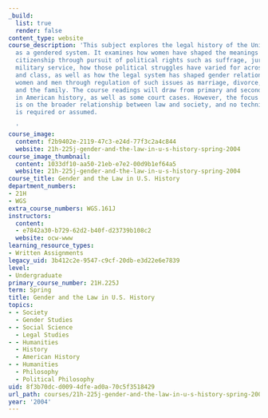 ```yaml
---
_build:
  list: true
  render: false
content_type: website
course_description: 'This subject explores the legal history of the United States
  as a gendered system. It examines how women have shaped the meanings of American
  citizenship through pursuit of political rights such as suffrage, jury duty, and
  military service, how those political struggles have varied for across race, religion,
  and class, as well as how the legal system has shaped gender relations for both
  women and men through regulation of such issues as marriage, divorce, work, reproduction,
  and the family. The course readings will draw from primary and secondary materials
  in American history, as well as some court cases. However, the focus of the class
  is on the broader relationship between law and society, and no technical legal knowledge
  is required or assumed.

  '
course_image:
  content: f2b9402e-2119-47c3-e24d-77f3c2a4c844
  website: 21h-225j-gender-and-the-law-in-u-s-history-spring-2004
course_image_thumbnail:
  content: 1033df10-aa50-21eb-e7e2-00d9b1ef64a5
  website: 21h-225j-gender-and-the-law-in-u-s-history-spring-2004
course_title: Gender and the Law in U.S. History
department_numbers:
- 21H
- WGS
extra_course_numbers: WGS.161J
instructors:
  content:
  - e7842a30-b729-62d2-b40f-d23739b108c2
  website: ocw-www
learning_resource_types:
- Written Assignments
legacy_uid: 3b412c2e-9547-c9cf-20db-e3d22e6e7839
level:
- Undergraduate
primary_course_number: 21H.225J
term: Spring
title: Gender and the Law in U.S. History
topics:
- - Society
  - Gender Studies
- - Social Science
  - Legal Studies
- - Humanities
  - History
  - American History
- - Humanities
  - Philosophy
  - Political Philosophy
uid: 8f3b70dc-d009-4dfe-ad0a-70c5f3518429
url_path: courses/21h-225j-gender-and-the-law-in-u-s-history-spring-2004
year: '2004'
---
```

